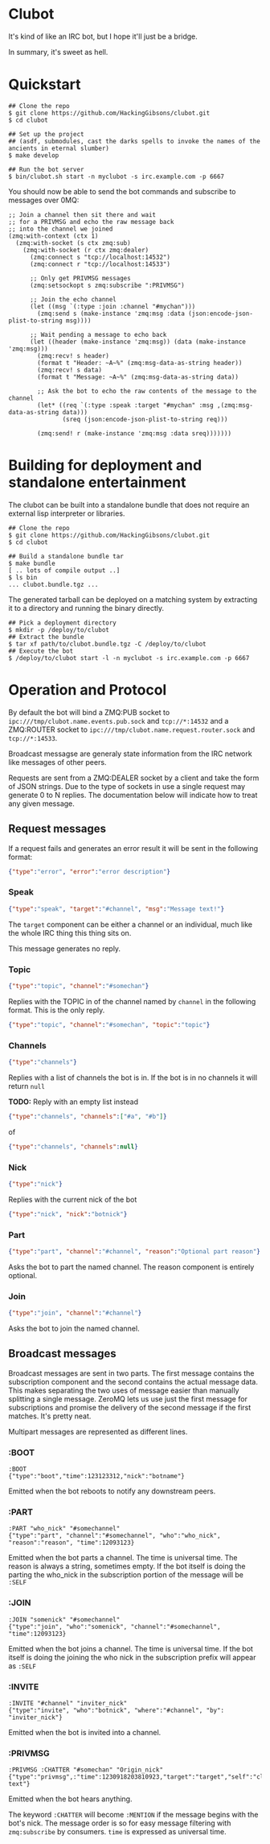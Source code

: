 # Clubot
It's kind of like an IRC bot, but I hope it'll just be a bridge.

In summary, it's sweet as hell.

# Quickstart

```
## Clone the repo
$ git clone https://github.com/HackingGibsons/clubot.git
$ cd clubot

## Set up the project
## (asdf, submodules, cast the darks spells to invoke the names of the ancients in eternal slumber)
$ make develop

## Run the bot server
$ bin/clubot.sh start -n myclubot -s irc.example.com -p 6667
```

You should now be able to send the bot commands and subscribe to messages over 0MQ:

```common-lisp
;; Join a channel then sit there and wait
;; for a PRIVMSG and echo the raw message back
;; into the channel we joined
(zmq:with-context (ctx 1)
  (zmq:with-socket (s ctx zmq:sub)
    (zmq:with-socket (r ctx zmq:dealer)
      (zmq:connect s "tcp://localhost:14532")
      (zmq:connect r "tcp://localhost:14533")

      ;; Only get PRIVMSG messages
      (zmq:setsockopt s zmq:subscribe ":PRIVMSG")

      ;; Join the echo channel
      (let ((msg `(:type :join :channel "#mychan")))
        (zmq:send s (make-instance 'zmq:msg :data (json:encode-json-plist-to-string msg))))

      ;; Wait pending a message to echo back
      (let ((header (make-instance 'zmq:msg)) (data (make-instance 'zmq:msg)))
        (zmq:recv! s header)
        (format t "Header: ~A~%" (zmq:msg-data-as-string header))
        (zmq:recv! s data)
        (format t "Message: ~A~%" (zmq:msg-data-as-string data))

        ;; Ask the bot to echo the raw contents of the message to the channel
        (let* ((req `(:type :speak :target "#mychan" :msg ,(zmq:msg-data-as-string data)))
               (sreq (json:encode-json-plist-to-string req)))

        (zmq:send! r (make-instance 'zmq:msg :data sreq)))))))
```

# Building for deployment and standalone entertainment
The clubot can be built into a standalone bundle that does not require
an external lisp interpreter or libraries.

```
## Clone the repo
$ git clone https://github.com/HackingGibsons/clubot.git
$ cd clubot

## Build a standalone bundle tar
$ make bundle
[ .. lots of compile output ..]
$ ls bin
... clubot.bundle.tgz ...
```

The generated tarball can be deployed on a matching system by extracting it to a directory
and running the binary directly.

```
## Pick a deployment directory
$ mkdir -p /deploy/to/clubot
## Extract the bundle
$ tar xf path/to/clubot.bundle.tgz -C /deploy/to/clubot
## Execute the bot
$ /deploy/to/clubot start -l -n myclubot -s irc.example.com -p 6667
```


# Operation and Protocol
By default the bot will bind a ZMQ:PUB socket to `ipc:///tmp/clubot.name.events.pub.sock` and `tcp://*:14532`
and a ZMQ:ROUTER socket to `ipc:///tmp/clubot.name.request.router.sock` and `tcp://*:14533`.

Broadcast messagse are generaly state information from the IRC network like messages of other peers.

Requests are sent from a ZMQ:DEALER socket by a client and take the form of JSON strings. Due to the type
of sockets in use a single request may generate 0 to N replies. The documentation below will indicate how
to treat any given message.

## Request messages
If a request fails and generates an error result it will be sent in the following format:

```json
{"type":"error", "error":"error description"}
```

### Speak
```json
{"type":"speak", "target":"#channel", "msg":"Message text!"}
```
The `target` component can be either a channel or an individual, much like the whole IRC thing this thing
sits on.

This message generates no reply.

### Topic
```json
{"type":"topic", "channel":"#somechan"}
```

Replies with the TOPIC in of the channel named by `channel` in the following format. This is the only reply.

```json
{"type":"topic", "channel":"#somechan", "topic":"topic"}
```

### Channels
```json
{"type":"channels"}
```

Replies with a list of channels the bot is in. If the bot is in no channels it will return `null`

**TODO:** Reply with an empty list instead

```json
{"type":"channels", "channels":["#a", "#b"]}
```
of
```json
{"type":"channels", "channels":null}
```

### Nick
```json
{"type":"nick"}
```

Replies with the current nick of the bot

```json
{"type":"nick", "nick":"botnick"}
```

### Part
```json
{"type":"part", "channel":"#channel", "reason":"Optional part reason"}
```

Asks the bot to part the named channel. The reason component is entirely optional.

### Join
```json
{"type":"join", "channel":"#channel"}
```

Asks the bot to join the named channel.

## Broadcast messages
Broadcast messages are sent in two parts. The first message contains the subscription component
and the second contains the actual message data. This makes separating the two uses of
message easier than manually splitting a single message. ZeroMQ lets us use just the first message for
subscriptions and promise the delivery of the second message if the first matches. It's pretty neat.

Multipart messages are represented as different lines.

### :BOOT
```
:BOOT
{"type":"boot","time":123123312,"nick":"botname"}
```

Emitted when the bot reboots to notify any downstream peers.

### :PART
```
:PART "who_nick" "#somechannel"
{"type":"part", "channel":"#somechannel", "who":"who_nick", "reason":"reason", "time":12093123}
```

Emitted when the bot parts a channel. The time is universal time. The reason is always a string, sometimes empty.
If the bot itself is doing the parting the who_nick in the subscription portion of the message will be `:SELF`

### :JOIN
```
:JOIN "somenick" "#somechannel"
{"type":"join", "who":"somenick", "channel":"#somechannel", "time":12093123}
```

Emitted when the bot joins a channel. The time is universal time. If the bot itself is doing the joining the who nick
in the subscription prefix will appear as `:SELF`

### :INVITE
```
:INVITE "#channel" "inviter_nick"
{"type":"invite", "who":"botnick", "where":"#channel", "by": "inviter_nick"}
```

Emitted when the bot is invited into a channel.

### :PRIVMSG
```
:PRIVMSG :CHATTER "#somechan" "Origin_nick"
{"type":"privmsg",:"time":1230918203810923,"target":"target","self":"clubot","from":"Origin_nick","msg":"Message text"}
```

Emitted when the bot hears anything.

The keyword `:CHATTER` will become `:MENTION` if the message begins with the bot's nick. The message order is so
for easy message filtering with `zmq:subscribe` by consumers. `time` is expressed as universal time.